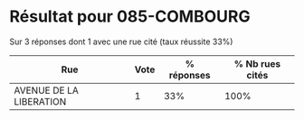 # Résultat pour 085-COMBOURG

Sur 3 réponses dont 1 avec une rue cité (taux réussite 33%)

| Rue | Vote | % réponses | % Nb rues cités|
|-----|------|------------|----------------|
| AVENUE DE LA LIBERATION | 1 | 33% | 100%|
